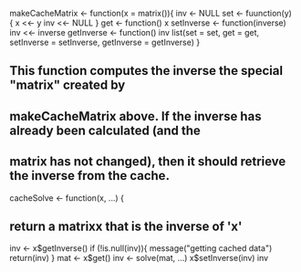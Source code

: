 makeCacheMatrix <- function(x = matrix()){
inv <- NULL
set <- fuunction(y) {
x <<- y
inv <<- NULL
}
get <- function() x
setInverse <- function(inverse) inv <<- inverse
getInverse <- function() inv
list(set = set,
     get = get,
     setInverse = setInverse,
     getInverse = getInverse)
}

## This function computes the inverse the special "matrix" created by
## makeCacheMatrix above. If the inverse has already been calculated (and the
## matrix has not changed), then it should retrieve the inverse from the cache.

cacheSolve <- function(x, ...) {
## return a matrixx that is the inverse of 'x'
inv <- x$getInverse()
if (!is.null(inv)){
       message("getting cached data")
       return(inv)
}
mat <- x$get()
inv <- solve(mat, ...)
x$setInverse(inv)
inv

